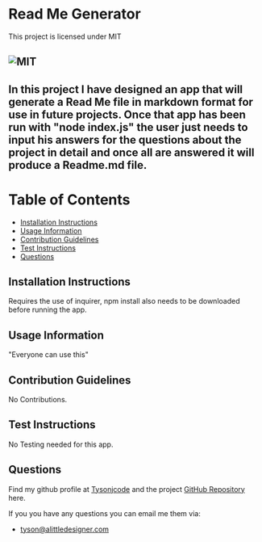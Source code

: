 # Read Me Generator

This project is licensed under MIT  
## ![MIT](https://img.shields.io/badge/License-MIT-blue)

## In this project I have designed an app that will generate a Read Me file in markdown format for use in future projects. Once that app has been run with "node index.js" the user just needs to input his answers for the questions about the project in detail and once all are answered it will produce a Readme.md file.
  
# Table of Contents
- [Installation Instructions](#installation-instructions)
- [Usage Information](#usage-information)
- [Contribution Guidelines](#contribution-guidelines)
- [Test Instructions](#test-instructions)
- [Questions](#questions)

## Installation Instructions
Requires the use of inquirer, npm install also needs to be downloaded before running the app.

## Usage Information
"Everyone can use this"

## Contribution Guidelines
No Contributions.

## Test Instructions
No Testing needed for this app.

## Questions
Find my github profile at [Tysonjcode](https://github.com/Tysonjcode) and the project [GitHub Repository](https://github.com/Tysonjcode/undefined) here.

If you you have any questions you can email me them via:
- tyson@alittledesigner.com